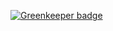 
[![Greenkeeper badge](https://badges.greenkeeper.io/maple3142/GDIndex.svg)](https://greenkeeper.io/)
